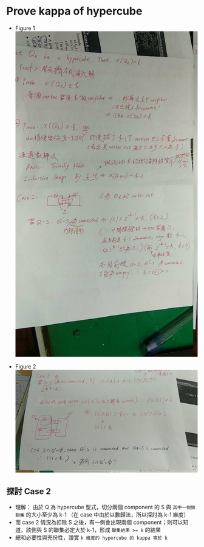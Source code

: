# Prove kappa of hypercube

* Figure 1
![](./res/ch4/ch4-basic-hyperkappa.jpg)

* Figure 2
![](./res/ch4/ch4-basic-hyperkappa-2.jpg)


## 探討 Case 2

* 理解： 由於 Q 為 hypercube 型式，切分兩個 component 的 S 與 `其中一側做聯集` 的大小至少為 k-1 （在 case 中由於以數歸法，所以探討為 k-1 維度）
* 而 case 2 情況為扣除 S 之後，有一側會出現兩個 component；則可以知道，該側與 S 的聯集必定大於 k-1，形成 `聯集結果 >= k` 的結果
* 總和必要性與充份性，證實 `k 維度的 hypercube 的 kappa 等於 k`